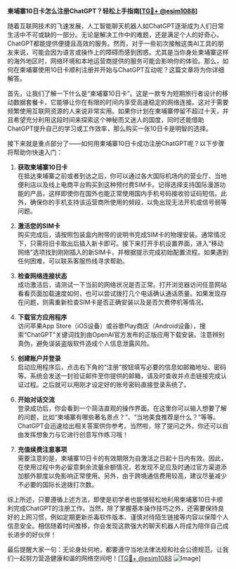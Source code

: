 **柬埔寨10日卡怎么注册ChatGPT？轻松上手指南[[TG💪+ @esim1088](https://t.me/s/esim1088)]**

随着互联网技术的飞速发展，人工智能聊天机器人如ChatGPT逐渐成为人们日常生活中不可或缺的一部分。无论是解决工作中的难题，还是满足个人的好奇心，ChatGPT都能提供便捷且高效的服务。然而，对于一些初次接触这类AI工具的朋友来说，可能会因为语言或操作上的障碍而感到困惑。尤其是当你身处柬埔寨这样的海外地区时，网络环境和本地运营商提供的服务可能会影响你的体验。那么，如何在柬埔寨使用10日卡顺利注册并开始与ChatGPT互动呢？这篇文章将为你详细解答。

首先，让我们了解一下什么是“柬埔寨10日卡”。这是一款专为短期旅行者设计的移动数据套餐卡，它能够让你在有限的时间内享受高速稳定的网络连接。这对于需要频繁使用互联网资源的人来说非常实用。如果你计划在柬埔寨停留不超过十天，并且希望充分利用这段时间来探索这个神秘而又迷人的国度，同时还能借助ChatGPT提升自己的学习或工作效率，那么购买一张10日卡是明智的选择。

接下来就是重点部分了——如何用柬埔寨10日卡成功注册ChatGPT呢？以下步骤将帮助你快速入门：

1. **获取柬埔寨10日卡**  
   在抵达柬埔寨之前或者到达之后，你可以通过各大国际机场内的营业厅、当地便利店以及线上电商平台购买到这种预付费SIM卡。记得选择支持国际漫游功能的产品，这样即使你在国外也能正常使用国内手机号码接收验证码短信。此外，确保你的手机支持该运营商所使用的频段，以免出现无法开机或信号弱等问题。

2. **激活您的SIM卡**  
   购买完成后，请按照包装盒内附带的说明书完成SIM卡的物理安装。通常情况下，只需将旧卡取出后插入新卡即可。接下来打开手机设置界面，进入“移动网络”选项找到刚刚插入的新SIM卡，并根据提示完成初始配置流程。如果遇到任何困难，可以联系客服热线寻求帮助。

3. **检查网络连接状态**  
   成功激活后，请测试一下当前的网络状况是否正常。打开浏览器访问任意网站看看页面加载速度如何，也可以尝试拨打几个电话确认通话质量。如果发现存在问题，则需重新检查SIM卡是否正确安装以及是否欠费停机等情况。

4. **下载官方应用程序**  
   访问苹果App Store（iOS设备）或谷歌Play商店（Android设备），搜索“ChatGPT”关键词找到由OpenAI官方发布的正版应用下载安装。注意辨别真伪，避免误装盗版软件造成个人信息泄露风险。

5. **创建账户并登录**  
   启动应用程序后，点击右下角的“注册”按钮填写必要的信息如邮箱地址、密码等。系统会发送一封验证邮件至你提供的邮箱，请及时查收并点击链接完成认证过程。之后就可以用刚才设定好的账号密码直接登录系统了。

6. **开始对话交流**  
   登录成功后，你会看到一个简洁直观的操作界面。在这里你可以输入想要了解的问题，比如“柬埔寨有哪些著名景点？”、“当地美食推荐是什么？”等等。ChatGPT会迅速给出相关答案供你参考。当然啦，除了提问之外，你还可以自由发挥想象力与它进行创意写作练习哦！

7. **充值续费注意事项**  
   需要注意的是，柬埔寨10日卡的有效期限为自激活之日起十日内有效。因此，在使用过程中务必留意剩余流量余额情况，若发现不足应及时通过官方渠道添加额外额度以免影响正常使用。另外，由于跨境通信费用较高，建议尽量减少不必要的国际长途拨打次数。

综上所述，只要遵循上述方法，即使是初学者也能够轻松地利用柬埔寨10日卡顺利完成ChatGPT的注册工作。当然，除了掌握基本操作技巧之外，还需要保持良好的上网习惯，例如定期更新杀毒软件版本、谨慎对待陌生链接等内容以保障个人信息安全。相信随着时间推移，你会发现这款强大的聊天机器人将成为陪伴自己成长进步的好伙伴！

最后提醒大家一句：无论身处何地，都要遵守当地法律法规和社会公德规范。让我们一起努力营造健康和谐的网络空间吧！[[TG💪+ @esim1088](https://t.me/s/esim1088) ![Image](https://i.postimg.cc/4NQfJmqS/Snipaste-2025-05-13-00-14-12.png)]